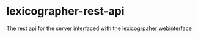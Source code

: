 # lexicographer-rest-api
The rest api for the server interfaced with the lexicogrpaher webinterface

